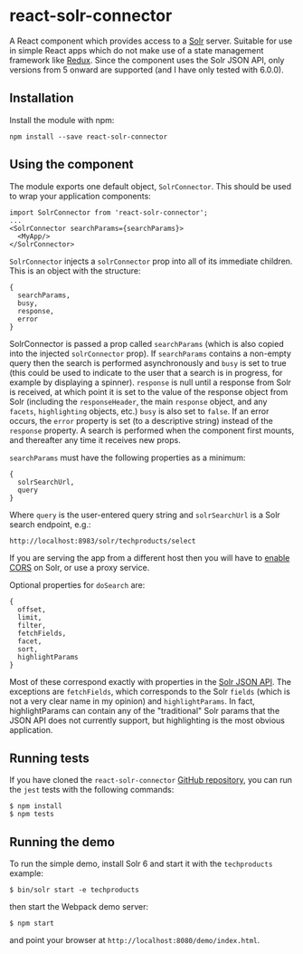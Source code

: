# react-solr-connector
A React component which provides access to a
[Solr](http://lucene.apache.org/solr/)
server. Suitable for use in simple React apps which do not make use of a state management framework like
[Redux](https://github.com/reactjs/redux).
Since the component uses the Solr JSON API, only versions from 5 onward are supported (and I have only tested with 6.0.0).

## Installation

Install the module with npm:
```
npm install --save react-solr-connector
```

## Using the component

The module exports one default object, `SolrConnector`. This should be used to wrap your application components:
```
import SolrConnector from 'react-solr-connector';
...
<SolrConnector searchParams={searchParams}>
  <MyApp/>
</SolrConnector>
```

`SolrConnector` injects a `solrConnector` prop into all of its immediate children. This is an object with the structure:
```
{
  searchParams,
  busy,
  response,
  error
}
```

SolrConnector is passed a prop called `searchParams` (which is also copied into the injected `solrConnector` prop). If `searchParams` contains a non-empty query then the search is performed asynchronously and `busy` is set to true (this could be used to indicate to the user that a search is in progress, for example by displaying a spinner). `response` is null until a response from Solr is received, at which point it is set to the value of the response object from Solr (including the `responseHeader`, the main `response` object, and any `facets`, `highlighting` objects, etc.) `busy` is also set to `false`. If an error occurs, the `error` property is set (to a descriptive string) instead of the `response` property. A search is performed when the component first mounts, and thereafter any time it receives new props.

`searchParams` must have the following properties as a minimum:
```
{
  solrSearchUrl,
  query
}
```

Where `query` is the user-entered query string and `solrSearchUrl` is a Solr search endpoint, e.g.:
```
http://localhost:8983/solr/techproducts/select
```

If you are serving the app from a different host then you will have to
[enable CORS](http://marianoguerra.org/posts/enable-cors-in-apache-solr.html)
on Solr, or use a proxy service.

Optional properties for `doSearch` are:
```
{
  offset,
  limit,
  filter,
  fetchFields,
  facet,
  sort,
  highlightParams
}
```

Most of these correspond exactly with properties in the
[Solr JSON API](http://yonik.com/solr-json-request-api/).
The exceptions are `fetchFields`, which corresponds to the Solr `fields` (which is not a very clear name in my opinion) and `highlightParams`. In fact, highlightParams can contain any of the "traditional" Solr params that the JSON API does not currently support, but highlighting is the most obvious application.

## Running tests
If you have cloned the `react-solr-connector`
[GitHub repository](https://github.com/flaxsearch/react-solr-connector),
you can run the `jest` tests with the following commands:
```
$ npm install
$ npm tests
```

## Running the demo
To run the simple demo, install Solr 6 and start it with the `techproducts` example:
```
$ bin/solr start -e techproducts
```

then start the Webpack demo server:
```
$ npm start
```

and point your browser at `http://localhost:8080/demo/index.html`.
